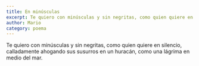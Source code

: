 ```yaml
---
title: En minúsculas
excerpt: Te quiero con minúsculas y sin negritas, como quien quiere en silencio, calladamente ahogando sus susurros en un huracán, como una lágrima en medio del mar.
author: Mario
category: poema
---
```


Te quiero con minúsculas y sin negritas, como quien quiere en silencio, calladamente ahogando sus susurros en un huracán, como una lágrima en medio del mar.
